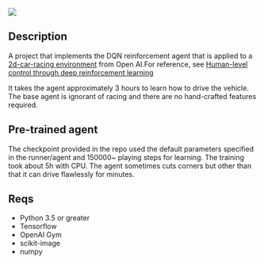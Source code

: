 ![](https://media.giphy.com/media/3og0IEKu84Ros9izyU/giphy.gif)


## Description
A project that implements the DQN reinforcement agent that is applied
to a [2d-car-racing environment](https://gym.openai.com/envs/CarRacing-v0) from 
Open AI.For reference, see [Human-level control through deep reinforcement
learning](http://www.davidqiu.com:8888/research/nature14236.pdf)


It takes the agent approximately 3 hours to learn how to drive the vehicle.
The base agent is ignorant of racing and there are no hand-crafted features required.


## Pre-trained agent
The checkpoint provided in the repo used the default parameters
specified in the runner/agent and 150000~ playing steps for learning. The training took about 5h with CPU. The agent sometimes cuts corners but other than that it can drive flawlessly for minutes.

## Reqs
- Python 3.5 or greater
- Tensorflow
- OpenAI Gym 
- scikit-image
- numpy

